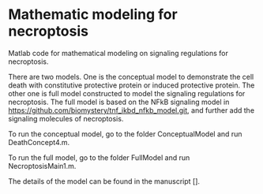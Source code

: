 # Mathematic modeling for necroptosis
Matlab code for mathematical modeling on signaling regulations for necroptosis.

There are two models. One is the conceptual model to demonstrate the cell death with constitutive protective protein or induced protective protein. The other one is full model constructed to model the signaling regulations for necroptosis. The full model is based on the NFkB signaling model in https://github.com/biomystery/tnf_ikbd_nfkb_model.git, and further add the signaling molecules of necroptosis. 

To run the conceptual model, go to the folder ConceptualModel and run DeathConcept4.m.

To run the full model, go to the folder FullModel and run NecroptosisMain1.m.

The details of the model can be found in the manuscript [].
